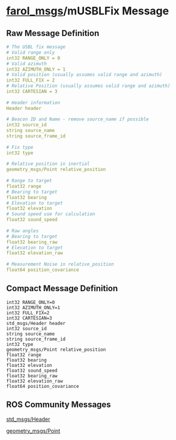 [farol_msgs](index-msg.md)/mUSBLFix Message
=================================================

Raw Message Definition
----------------------
```yaml
# The USBL fix message  
# Valid range only  
int32 RANGE_ONLY = 0  
# Valid azimuth  
int32 AZIMUTH_ONLY = 1  
# Valid position (usually assumes valid range and azimuth)  
int32 FULL_FIX = 2  
# Relative Position (usually assumes valid range and azimuth)  
int32 CARTESIAN = 3  
  
# Header information  
Header header  
  
# Beacon ID and Name - remove source_name if possible  
int32 source_id  
string source_name  
string source_frame_id  
  
# Fix type  
int32 type  
  
# Relative position in inertial  
geometry_msgs/Point relative_position  
  
# Range to target  
float32 range  
# Bearing to target  
float32 bearing  
# Elevation to target  
float32 elevation  
# Sound speed use for calculation  
float32 sound_speed  
  
# Raw angles  
# Bearing to target  
float32 bearing_raw  
# Elevation to target  
float32 elevation_raw   
  
# Measurement Noise in relative_position  
float64 position_covariance  
```
Compact Message Definition
--------------------------
```
int32 RANGE_ONLY=0  
int32 AZIMUTH_ONLY=1  
int32 FULL_FIX=2  
int32 CARTESIAN=3  
std_msgs/Header header  
int32 source_id  
string source_name  
string source_frame_id  
int32 type  
geometry_msgs/Point relative_position  
float32 range  
float32 bearing  
float32 elevation  
float32 sound_speed  
float32 bearing_raw  
float32 elevation_raw  
float64 position_covariance  
```
ROS Community Messages 
--------------------------
[std_msgs/Header](http://docs.ros.org/en/noetic/api/std_msgs/html/msg/Header.html)

[geometry_msgs/Point](http://docs.ros.org/en/noetic/api/geometry_msgs/html/msg/Point.html)
